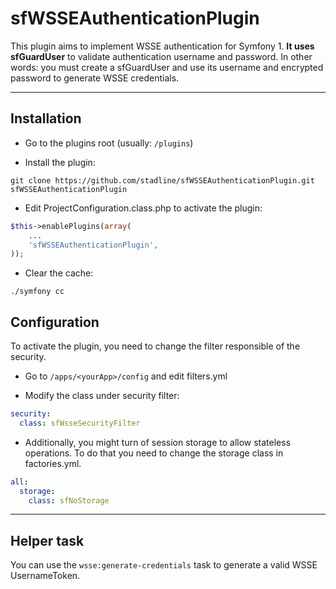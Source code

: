 sfWSSEAuthenticationPlugin
==========================

This plugin aims to implement WSSE authentication for Symfony 1. **It uses sfGuardUser** to validate authentication username and password. In other words: you must create a sfGuardUser and use its username and encrypted password to generate WSSE credentials.

----------------------------------------------------------------

Installation
------------

  * Go to the plugins root (usually: ```/plugins```)

  * Install the plugin:

  ```shell
  git clone https://github.com/stadline/sfWSSEAuthenticationPlugin.git sfWSSEAuthenticationPlugin
  ```
        

  * Edit ProjectConfiguration.class.php to activate the plugin:

  ```php
  $this->enablePlugins(array(
      ...
      'sfWSSEAuthenticationPlugin',
  ));
  ```

  * Clear the cache:

  ```shell
  ./symfony cc
  ```

Configuration
------------

To activate the plugin, you need to change the filter responsible of the security.

  * Go to ```/apps/<yourApp>/config``` and edit filters.yml
 
  * Modify the class under security filter:
  ```yaml
  security:
    class: sfWsseSecurityFilter
  ```

  * Additionally, you might turn of session storage to allow stateless operations. To do that you need to change the storage class in factories.yml.

  ```yaml
  all:
    storage:
      class: sfNoStorage
  ```

----------------------------------------------------------------

Helper task
------------

You can use the ```wsse:generate-credentials``` task to generate a valid WSSE UsernameToken.
